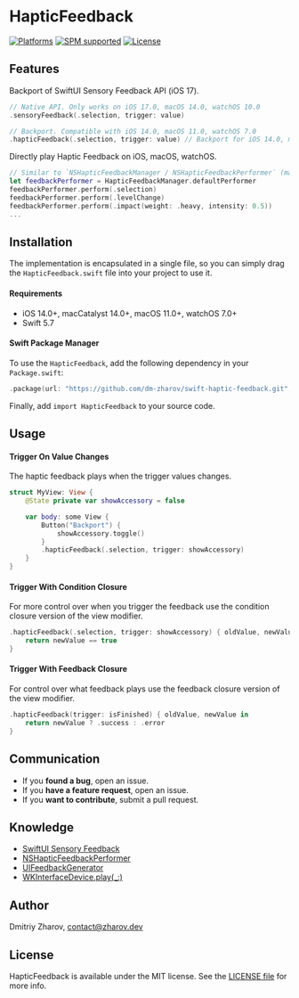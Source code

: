 # HapticFeedback

[![Platforms](https://img.shields.io/badge/platforms-_iOS_|_macOS_|_watchOS-lightgrey.svg?style=flat)](https://developer.apple.com/resources/)
[![SPM supported](https://img.shields.io/badge/SPM-supported-DE5C43.svg?style=flat)](https://swift.org/package-manager)
[![License](https://img.shields.io/badge/license-MIT-blue.svg?style=flat)](http://mit-license.org)

## Features

Backport of SwiftUI Sensory Feedback API (iOS 17).

```swift
// Native API. Only works on iOS 17.0, macOS 14.0, watchOS 10.0
.sensoryFeedback(.selection, trigger: value)

// Backport. Compatible with iOS 14.0, macOS 11.0, watchOS 7.0
.hapticFeedback(.selection, trigger: value) // Backport for iOS 14.0, macOS 11.0, watchOS 7.0
```

Directly play Haptic Feedback on iOS, macOS, watchOS.

```swift
// Similar to `NSHapticFeedbackManager / NSHapticFeedbackPerformer` (macOS API)
let feedbackPerformer = HapticFeedbackManager.defaultPerformer
feedbackPerformer.perform(.selection)
feedbackPerformer.perform(.levelChange)
feedbackPerformer.perform(.impact(weight: .heavy, intensity: 0.5))
...
```

## Installation

The implementation is encapsulated in a single file, so you can simply drag the `HapticFeedback.swift` file into your project to use it.

#### Requirements

* iOS 14.0+, macCatalyst 14.0+, macOS 11.0+, watchOS 7.0+
* Swift 5.7

#### Swift Package Manager

To use the `HapticFeedback`, add the following dependency in your `Package.swift`:
```swift
.package(url: "https://github.com/dm-zharov/swift-haptic-feedback.git", from: "1.0.0")
```

Finally, add `import HapticFeedback` to your source code.

## Usage

#### Trigger On Value Changes

The haptic feedback plays when the trigger values changes.

```swift
struct MyView: View {
    @State private var showAccessory = false

    var body: some View {
        Button("Backport") {
            showAccessory.toggle()
        }
        .hapticFeedback(.selection, trigger: showAccessory)
    }
}
```

#### Trigger With Condition Closure

For more control over when you trigger the feedback use the condition closure version of the view modifier.

```swift
.hapticFeedback(.selection, trigger: showAccessory) { oldValue, newValue in
    return newValue == true
}
```

#### Trigger With Feedback Closure

For control over what feedback plays use the feedback closure version of the view modifier.

```swift
.hapticFeedback(trigger: isFinished) { oldValue, newValue in
    return newValue ? .success : .error
}
```

## Communication

- If you **found a bug**, open an issue.
- If you **have a feature request**, open an issue.
- If you **want to contribute**, submit a pull request.

## Knowledge

* [SwiftUI Sensory Feedback](https://useyourloaf.com/blog/swiftui-sensory-feedback/)
* [NSHapticFeedbackPerformer](https://developer.apple.com/documentation/appkit/nshapticfeedbackperformer)
* [UIFeedbackGenerator](https://developer.apple.com/documentation/uikit/uifeedbackgenerator)
* [WKInterfaceDevice.play(_:)](https://developer.apple.com/documentation/watchkit/wkinterfacedevice/1628128-play)

## Author

Dmitriy Zharov, contact@zharov.dev

## License

HapticFeedback is available under the MIT license. See the [LICENSE file](https://github.com/dm-zharov/swift-haptic-feedback/blob/master/LICENSE) for more info.
